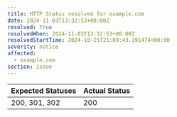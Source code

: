```yaml
---
title: HTTP Status resolved for example.com
date: 2024-11-03T13:32:53+00:00Z
resolved: True
resolvedWhen: 2024-11-03T13:32:53+00:00Z
resolvedStartTime: 2024-10-25T21:09:43.191474+00:00
severity: notice
affected:
  - example.com
section: issue
---
```


| Expected Statuses | Actual Status  |
|-------------------|----------------|
| 200, 301, 302 | 200 |
